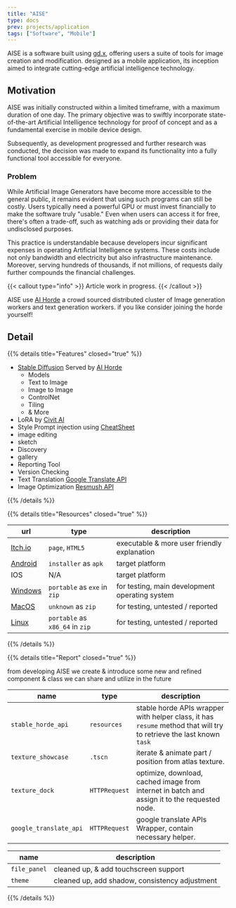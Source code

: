 ```yaml
---
title: "AISE"
type: docs
prev: projects/application
tags: ["Software", "Mobile"]
---
```


AISE is a software built using [gd.x](https://github.com/naiiveprojects/gd.x/), offering users a suite of tools for image creation and modification. designed as a mobile application, its inception aimed to integrate cutting-edge artificial intelligence technology.

## Motivation

AISE was initially constructed within a limited timeframe, with a maximum duration of one day. The primary objective was to swiftly incorporate state-of-the-art Artificial Intelligence technology for proof of concept and as a fundamental exercise in mobile device design.

Subsequently, as development progressed and further research was conducted, the decision was made to expand its functionality into a fully functional tool accessible for everyone.

### Problem

While Artificial Image Generators have become more accessible to the general public, it remains evident that using such programs can still be costly. Users typically need a powerful GPU or must invest financially to make the software truly "usable." Even when users can access it for free, there's often a trade-off, such as watching ads or providing their data for undisclosed purposes.

This practice is understandable because developers incur significant expenses in operating Artificial Intelligence systems. These costs include not only bandwidth and electricity but also infrastructure maintenance. Moreover, serving hundreds of thousands, if not millions, of requests daily further compounds the financial challenges.

{{< callout type="info" >}}
  Article work in progress.
{{< /callout >}}

AISE use [AI Horde](https://stablehorde.net/) a crowd sourced distributed cluster of Image generation workers and text generation workers. if you like consider joining the horde yourself!

## Detail

{{% details title="Features" closed="true" %}}

- [Stable Diffusion](https://github.com/Stability-AI/StableDiffusion) Served by [AI Horde](https://stablehorde.net/)
  - Models
  - Text to Image
  - Image to Image
  - ControlNet
  - Tiling
  - & More
- LoRA by [Civit AI](https://civitai.com/)
- Style Prompt injection using [CheatSheet](https://github.com/SupaGruen/StableDiffusion-CheatSheet/tree/main/src)
- image editing
- sketch
- Discovery
- gallery
- Reporting Tool
- Version Checking
- Text Translation [Google Translate API](https://cloud.google.com/translate/docs/reference/rest/)
- Image Optimization [Resmush API](https://resmush.it/)

{{% /details %}}

{{% details title="Resources" closed="true" %}}

| url | type | description |
|-----|------|-------------|
| [Itch.io](https://naiive.itch.io/aise) | `page`, `HTML5` | executable & more user friendly explanation |
| [Android](https://github.com/naiiveprojects/res/blob/main/AISE/AISE_prod_android.apk) | `installer` as `apk` | target platform |
| IOS | N/A | target platform |
| [Windows](https://github.com/naiiveprojects/res/blob/main/AISE/AISE_prod_windows.zip) | `portable` as `exe` in `zip` | for testing, main development operating system |
| [MacOS](https://github.com/naiiveprojects/res/blob/main/AISE/AISE_prod_mac.zip) | `unknown` as `zip` | for testing, untested / reported |
| [Linux](https://github.com/naiiveprojects/res/blob/main/AISE/AISE_prod_linux.zip) | `portable` as `x86_64` in `zip` | for testing, untested / reported |

{{% /details %}}

{{% details title="Report" closed="true" %}}

from developing AISE we create & introduce some new and refined component & class we can share and utilize in the future

| name | type | description |
|------|------|-------------|
| `stable_horde_api` | `resources` | stable horde APIs wrapper with helper class, it has `resume` method that will try to retrieve the last known `task` |
| `texture_showcase` | `.tscn` | iterate & animate part / position from atlas texture. |
| `texture_dock` | `HTTPRequest` | optimize, download, cached image from internet in batch and assign it to the requested node. |
| `google_translate_api` | `HTTPRequest` | google translate APIs Wrapper, contain necessary helper. |

| name | description |
|------|-------------|
| `file_panel` | cleaned up, & add touchscreen support |
| `theme` | cleaned up, add shadow, consistency adjustment |

{{% /details %}}
